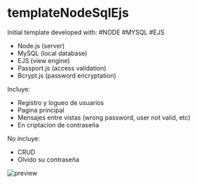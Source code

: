 # templateNodeSqlEjs

Initial template developed with:
#NODE #MYSQL #EJS
- Node.js (server)
- MySQL (local database)
- EJS (view engine)
- Passport.js (access validation)
- Bcrypt.js (password encryptation)

Incluye:
- Registro y logueo de usuarios
- Pagina principal
- Mensajes entre vistas (wrong password, user not valid, etc)
- En criptacion de contraseña

No incluye:
- CRUD
- Olvido su contraseña

![preview](https://user-images.githubusercontent.com/60112394/124510813-03ede300-ddab-11eb-8dea-04792197ae96.png)
